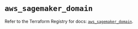 # `aws_sagemaker_domain`

Refer to the Terraform Registry for docs: [`aws_sagemaker_domain`](https://registry.terraform.io/providers/hashicorp/aws/4.67.0/docs/resources/sagemaker_domain).
